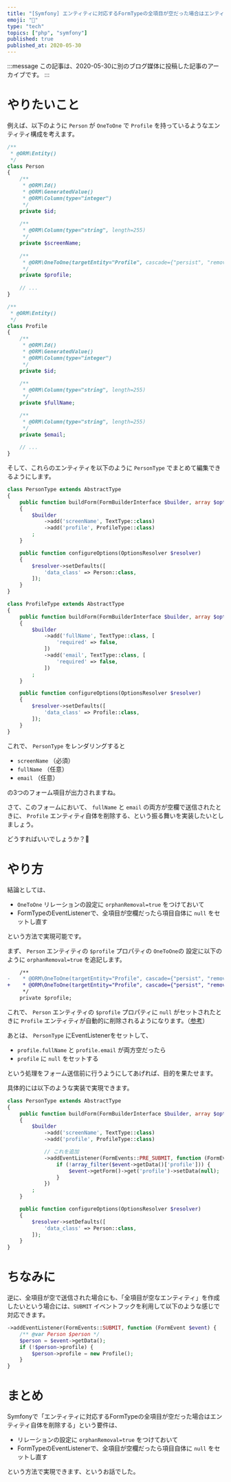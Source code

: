 ```yaml
---
title: "[Symfony] エンティティに対応するFormTypeの全項目が空だった場合はエンティティ自体を削除する"
emoji: "🎻"
type: "tech"
topics: ["php", "symfony"]
published: true
published_at: 2020-05-30
---
```


:::message
この記事は、2020-05-30に別のブログ媒体に投稿した記事のアーカイブです。
:::

# やりたいこと

例えば、以下のように `Person` が `OneToOne` で `Profile` を持っているようなエンティティ構成を考えます。

```php
/**
 * @ORM\Entity()
 */
class Person
{
    /**
     * @ORM\Id()
     * @ORM\GeneratedValue()
     * @ORM\Column(type="integer")
     */
    private $id;
    
    /**
     * @ORM\Column(type="string", length=255)
     */
    private $screenName;
    
    /**
     * @ORM\OneToOne(targetEntity="Profile", cascade={"persist", "remove"})
     */
    private $profile;
    
    // ...
}
```

```php
/**
 * @ORM\Entity()
 */
class Profile
{
    /**
     * @ORM\Id()
     * @ORM\GeneratedValue()
     * @ORM\Column(type="integer")
     */
    private $id;
    
    /**
     * @ORM\Column(type="string", length=255)
     */
    private $fullName;

    /**
     * @ORM\Column(type="string", length=255)
     */
    private $email;
    
    // ...
}
```

そして、これらのエンティティを以下のように `PersonType` でまとめて編集できるようにします。

```php
class PersonType extends AbstractType
{
    public function buildForm(FormBuilderInterface $builder, array $options)
    {
        $builder
            ->add('screenName', TextType::class)
            ->add('profile', ProfileType::class)
        ;
    }

    public function configureOptions(OptionsResolver $resolver)
    {
        $resolver->setDefaults([
            'data_class' => Person::class,
        ]);
    }
}
```

```php
class ProfileType extends AbstractType
{
    public function buildForm(FormBuilderInterface $builder, array $options)
    {
        $builder
            ->add('fullName', TextType::class, [
                'required' => false,
            ])
            ->add('email', TextType::class, [
                'required' => false,
            ])
        ;
    }

    public function configureOptions(OptionsResolver $resolver)
    {
        $resolver->setDefaults([
            'data_class' => Profile::class,
        ]);
    }
}
```

これで、 `PersonType` をレンダリングすると

* `screenName` （必須）
* `fullName` （任意）
* `email` （任意）

の3つのフォーム項目が出力されますね。

さて、このフォームにおいて、 `fullName` と `email` の両方が空欄で送信されたときに、 `Profile` エンティティ自体を削除する、という振る舞いを実装したいとしましょう。

どうすればいいでしょうか？🤔

# やり方

結論としては、

* `OneToOne` リレーションの設定に `orphanRemoval=true` をつけておいて
* FormTypeのEventListenerで、全項目が空欄だったら項目自体に `null` をセットし直す

という方法で実現可能です。

まず、 `Person` エンティティの `$profile` プロパティの `OneToOne`の 設定に以下のように `orphanRemoval=true` を追記します。

```diff
    /**
-    * @ORM\OneToOne(targetEntity="Profile", cascade={"persist", "remove"})
+    * @ORM\OneToOne(targetEntity="Profile", cascade={"persist", "remove"}, orphanRemoval=true)
     */
    private $profile;
```

これで、 `Person` エンティティの `$profile` プロパティに `null` がセットされたときに `Profile` エンティティが自動的に削除されるようになります。（[参考](https://tech.quartetcom.co.jp/2016/12/22/doctrine-cascade-remove/)）

あとは、 `PersonType` にEventListenerをセットして、

* `profile.fullName` と `profile.email` が両方空だったら
* `profile` に `null` をセットする

という処理をフォーム送信前に行うようにしてあげれば、目的を果たせます。

具体的には以下のような実装で実現できます。

```php
class PersonType extends AbstractType
{
    public function buildForm(FormBuilderInterface $builder, array $options)
    {
        $builder
            ->add('screenName', TextType::class)
            ->add('profile', ProfileType::class)

            // これを追加
            ->addEventListener(FormEvents::PRE_SUBMIT, function (FormEvent $event) {
                if (!array_filter($event->getData()['profile'])) {
                    $event->getForm()->get('profile')->setData(null);
                }
            })
        ;
    }

    public function configureOptions(OptionsResolver $resolver)
    {
        $resolver->setDefaults([
            'data_class' => Person::class,
        ]);
    }
}
```

# ちなみに

逆に、全項目が空で送信された場合にも、「全項目が空なエンティティ」を作成したいという場合には、`SUBMIT` イベントフックを利用して以下のような感じで対応できます。

```php
->addEventListener(FormEvents::SUBMIT, function (FormEvent $event) {
    /** @var Person $person */
    $person = $event->getData();
    if (!$person->profile) {
        $person->profile = new Profile();
    }
}
```

# まとめ

Symfonyで「エンティティに対応するFormTypeの全項目が空だった場合はエンティティ自体を削除する」という要件は、

* リレーションの設定に `orphanRemoval=true` をつけておいて
* FormTypeのEventListenerで、全項目が空欄だったら項目自体に `null` をセットし直す

という方法で実現できます、というお話でした。
